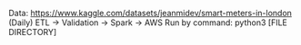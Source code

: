 Data: https://www.kaggle.com/datasets/jeanmidev/smart-meters-in-london (Daily)
ETL -> Validation -> Spark -> AWS
Run by command: python3 [FILE DIRECTORY]

